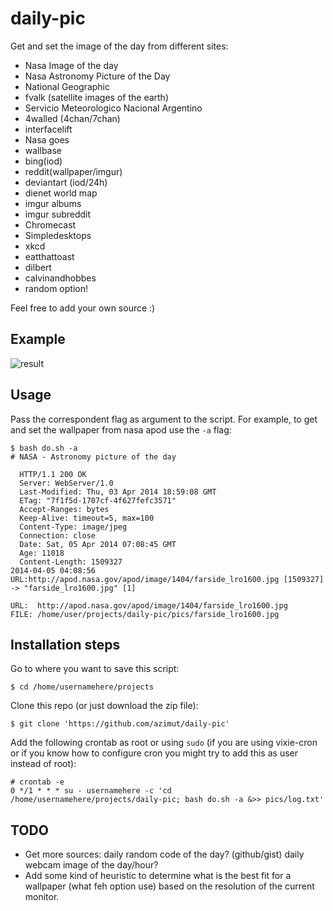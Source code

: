 daily-pic
=========

Get and set the image of the day from different sites:

* Nasa Image of the day
* Nasa Astronomy Picture of the Day
* National Geographic
* fvalk (satellite images of the earth)
* Servicio Meteorologico Nacional Argentino
* 4walled (4chan/7chan)
* interfacelift
* Nasa goes
* wallbase
* bing(iod)
* reddit(wallpaper/imgur)
* deviantart (iod/24h)
* dienet world map
* imgur albums
* imgur subreddit
* Chromecast
* Simpledesktops
* xkcd
* eatthattoast
* dilbert
* calvinandhobbes
* random option!

Feel free to add your own source :)

Example
-------

![result](http://i.imgur.com/V6oPqpS.gif "example")

Usage
-----

Pass the correspondent flag as argument to the script.
For example, to get and set the wallpaper from nasa apod use the ```-a``` flag:

```
$ bash do.sh -a
# NASA - Astronomy picture of the day

  HTTP/1.1 200 OK
  Server: WebServer/1.0
  Last-Modified: Thu, 03 Apr 2014 18:59:08 GMT
  ETag: "7f1f5d-1707cf-4f627fefc3571"
  Accept-Ranges: bytes
  Keep-Alive: timeout=5, max=100
  Content-Type: image/jpeg
  Connection: close     
  Date: Sat, 05 Apr 2014 07:08:45 GMT
  Age: 11018  
  Content-Length: 1509327
2014-04-05 04:08:56 URL:http://apod.nasa.gov/apod/image/1404/farside_lro1600.jpg [1509327] -> "farside_lro1600.jpg" [1]

URL:  http://apod.nasa.gov/apod/image/1404/farside_lro1600.jpg
FILE: /home/user/projects/daily-pic/pics/farside_lro1600.jpg
```

Installation steps
------------------

Go to where you want to save this script:
```
$ cd /home/usernamehere/projects
```
Clone this repo (or just download the zip file):
```
$ git clone 'https://github.com/azimut/daily-pic'
```
Add the following crontab as root or using ```sudo``` (if you are using vixie-cron or if you know how to configure cron you might try to add this as user instead of root):
```
# crontab -e
0 */1 * * * su - usernamehere -c 'cd /home/usernamehere/projects/daily-pic; bash do.sh -a &>> pics/log.txt'
```

TODO
----

* Get more sources: daily random code of the day? (github/gist) daily webcam image of the day/hour?
* Add some kind of heuristic to determine what is the best fit for a wallpaper (what feh option use) based on the resolution of the current monitor.
